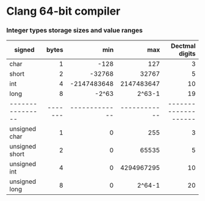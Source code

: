 # Clang 64-bit compiler

### Integer types storage sizes and value ranges

| signed         | bytes | min         | max        | Dectmal digits |
|----------------|------:|------------:|-----------:|---------------:|
| char           | 1     | -128        | 127        | 3
| short          | 2     | -32768      | 32767      | 5
| int            | 4     | -2147483648 | 2147483647 | 10
| long           | 8     | -2^63       | 2^63-1     | 19
|----------------|-------|-------------|------------| --------------------
| unsigned char  | 1     | 0           | 255        | 3
| unsigned short | 2     | 0           | 65535      | 5
| unsigned int   | 4     | 0           | 4294967295 | 10
| unsigned long  | 8     | 0           | 2^64-1     | 20


